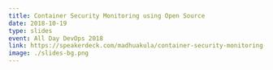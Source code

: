 ```yaml
---
title: Container Security Monitoring using Open Source
date: 2018-10-19
type: slides
event: All Day DevOps 2018
link: https://speakerdeck.com/madhuakula/container-security-monitoring-using-open-source-all-day-devops-2018
image: ./slides-bg.png
---
```

